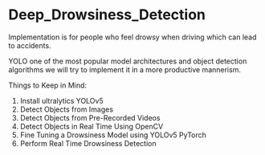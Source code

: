 # Deep_Drowsiness_Detection
Implementation is for people who feel drowsy when driving which can lead to accidents.

YOLO one of the most popular model architectures and object detection algorithms we will try to implement it in a more productive mannerism.

Things to Keep in Mind:
1) Install ultralytics YOLOv5
2) Detect Objects from Images
3) Detect Objects from Pre-Recorded Videos
4) Detect Objects in Real Time Using OpenCV
5) Fine Tuning a Drowsiness Model using YOLOv5 PyTorch
6) Perform Real Time Drowsiness Detection

